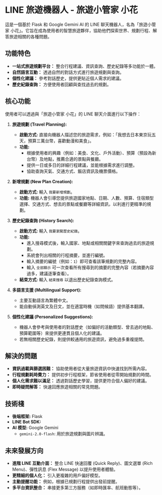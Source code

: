 # LINE 旅遊機器人 - 旅遊小管家 小花

這是一個基於 Flask 和 Google Gemini AI 的 LINE 聊天機器人，名為「旅遊小管家 小花」。它旨在成為使用者的智慧旅遊夥伴，協助他們探索世界、規劃行程、解答旅遊相關的各種問題。

## 功能特色

*   **一站式旅遊規劃平台：** 整合行程建議、資訊查詢、歷史紀錄等多功能於一體。
*   **自然語言互動：** 透過自然的對話方式進行旅遊規劃與查詢。
*   **個性化建議：** 參考對話歷史，提供更貼近個人需求的建議。
*   **歷史紀錄查詢：** 方便使用者回顧與查找過去的規劃。

## 核心功能

使用者可以透過與「旅遊小管家 小花」的 LINE 聊天介面進行以下操作：

1.  **旅遊規劃 (Travel Planning):**
    *   **啟動方式:** 直接向機器人描述您的旅遊需求，例如：「我想去日本東京玩五天，預算三萬台幣，喜歡動漫和美食」。
    *   **功能:**
        *   根據使用者的興趣（例如：美食、文化、戶外活動）、預算（預設為新台幣）及地點，推薦合適的景點與餐廳。
        *   提供一日或多日的詳細行程建議，並能根據需求進行調整。
        *   協助查詢天氣、交通方式、飯店資訊及機票價格。

2.  **新增規劃 (New Plan Creation):**
    *   **啟動方式:** 輸入 `我要新增規劃`。
    *   **功能:** 機器人會引導您提供旅遊國家地點、日期、人數、預算、住宿類型選擇、交通方式、想去的景點或餐廳等詳細資訊，以利進行更精準的規劃。

3.  **歷史紀錄查詢 (History Search):**
    *   **啟動方式:** 輸入 `我要瀏覽歷史紀錄`。
    *   **功能:**
        *   進入搜尋模式後，輸入國家、地點或相關關鍵字來查詢過去的旅遊規劃。
        *   系統會列出相關的行程摘要，並進行編號。
        *   輸入摘要的編號（例如：`1`）即可查看該筆規劃的完整內容。
        *   輸入 `全部顯示` 可一次查看所有搜尋到的摘要的完整內容（若摘要內容過多，建議逐筆查看）。
    *   **結束方式:** 輸入 `結束搜尋` 以退出歷史紀錄查詢模式。

4.  **多語言支援 (Multilingual Support):**
    *   主要互動語言為繁體中文。
    *   能自動偵測英文及日文，並在適當時機（如問候語）提供基本翻譯。

5.  **個性化建議 (Personalized Suggestions):**
    *   機器人會參考與使用者的對話歷史（如偏好的活動類型、曾去過的地點、預算範圍等）來提供更連貫且個人化的建議。
    *   若無相關歷史紀錄，則提供較通用的旅遊資訊，避免過多重複提問。

## 解決的問題

*   **資訊過載與篩選困難：** 協助使用者從大量旅遊資訊中快速找到所需內容。
*   **行程規劃耗時費力：** 提供初步行程框架，節省使用者從零開始規劃的時間。
*   **個人化需求難以滿足：** 透過對話歷史學習，提供更符合個人偏好的建議。
*   **即時疑問解答：** 快速回應旅遊相關的常見問題。

## 技術棧

*   **後端框架:** Flask
*   **LINE Bot SDK:** 
*   **AI 模型:** Google Gemini 
    *   `gemini-2.0-flash`: 用於旅遊規劃與圖片辨識。


## 未來發展方向

*   **進階 LINE 互動介面：** 整合 LINE 快速回覆 (Quick Reply)、圖文選單 (Rich Menu)、彈性訊息 (Flex Message) 以提升使用者體驗。
*   **更精細的個人化：** 引入更複雜的用戶偏好模型。
*   **主動提醒功能：** 例如，根據已規劃行程提供出發前提醒。
*   **多平台資訊整合：** 串接更多第三方服務（如即時匯率、航班動態等）。
```# LINE 旅遊機器人 - 旅遊小管家 小花

